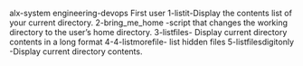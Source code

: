 alx-system engineering-devops First user
1-listit-Display the contents list of your current directory.
2-bring_me_home -script that changes the working directory to the user’s home directory.
3-listfiles- Display current directory contents in a long format
4-4-listmorefile- list hidden files
5-listfilesdigitonly -Display current directory contents.
